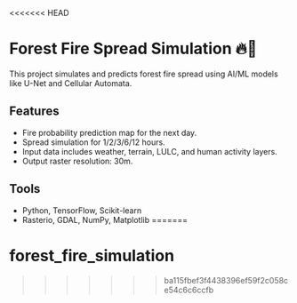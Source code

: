<<<<<<< HEAD
# Forest Fire Spread Simulation 🔥🌲

This project simulates and predicts forest fire spread using AI/ML models like U-Net and Cellular Automata.

## Features
- Fire probability prediction map for the next day.
- Spread simulation for 1/2/3/6/12 hours.
- Input data includes weather, terrain, LULC, and human activity layers.
- Output raster resolution: 30m.

## Tools
- Python, TensorFlow, Scikit-learn
- Rasterio, GDAL, NumPy, Matplotlib
=======
# forest_fire_simulation
>>>>>>> ba115fbef3f4438396ef59f2c058ce54c6c6ccfb
